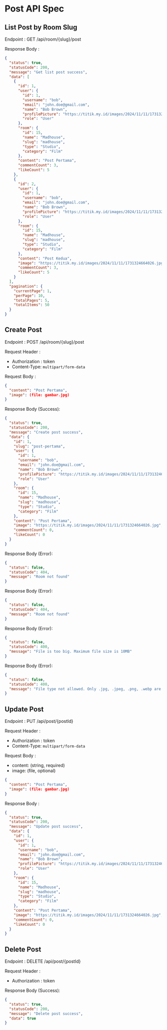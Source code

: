 # Post API Spec

## List Post by Room Slug

Endpoint : GET /api/room/{slug}/post

Response Body :

```json
{
  "status": true,
  "statusCode": 200,
  "message": "Get list post success",
  "data": [
    {
      "id": 1,
      "user": {
        "id": 1,
        "username": "bob",
        "email": "john.doe@gmail.com",
        "name": "Bob Brown",
        "profilePicture": "https://titik.my.id/images/2024/11/11/1731324664026.jpg",
        "role": "User"
      },
      "room": {
        "id": 15,
        "name": "Madhouse",
        "slug": "madhouse",
        "type": "Studio",
        "category": "Film"
      },
      "content": "Post Pertama",
      "commentCount": 3,
      "likeCount": 5
    },
    {
      "id": 2,
      "user": {
        "id": 1,
        "username": "bob",
        "email": "john.doe@gmail.com",
        "name": "Bob Brown",
        "profilePicture": "https://titik.my.id/images/2024/11/11/1731324664026.jpg",
        "role": "User"
      },
      "room": {
        "id": 15,
        "name": "Madhouse",
        "slug": "madhouse",
        "type": "Studio",
        "category": "Film"
      },
      "content": "Post Kedua",
      "image": "https://titik.my.id/images/2024/11/11/1731324664026.jpg",
      "commentCount": 3,
      "likeCount": 5
    }
  ],
  "pagination": {
    "currentPage": 1,
    "perPage": 10,
    "totalPages": 5,
    "totalItems": 50
  }
}
```

## Create Post

Endpoint : POST /api/room/{slug}/post

Request Header :

- Authorization : token
- Content-Type: `multipart/form-data`

Request Body :

```json
{
  "content": "Post Pertama",
  "image": (file: gambar.jpg)
}
```

Response Body (Success):

```json
{
  "status": true,
  "statusCode": 200,
  "message": "Create post success",
  "data": {
    "id": 1,
    "slug": "post-pertama",
    "user": {
      "id": 1,
      "username": "bob",
      "email": "john.doe@gmail.com",
      "name": "Bob Brown",
      "profilePicture": "https://titik.my.id/images/2024/11/11/1731324664026.jpg",
      "role": "User"
    },
    "room": {
      "id": 15,
      "name": "Madhouse",
      "slug": "madhouse",
      "type": "Studio",
      "category": "Film"
    },
    "content": "Post Pertama",
    "image": "https://titik.my.id/images/2024/11/11/1731324664026.jpg",
    "commentCount": 0,
    "likeCount": 0
  }
}
```

Response Body (Error):

```json
{
  "status": false,
  "statusCode": 404,
  "message": "Room not found"
}
```

Response Body (Error):

```json
{
  "status": false,
  "statusCode": 404,
  "message": "Room not found"
}
```

Response Body (Error):

```json
{
  "status": false,
  "statusCode": 400,
  "message": "File is too big. Maximum file size is 10MB"
}
```

Response Body (Error):

```json
{
  "status": false,
  "statusCode": 400,
  "message": "File type not allowed. Only .jpg, .jpeg, .png, .webp are allowed"
}
```

## Update Post

Endpoint : PUT /api/post/{postId}

Request Header :

- Authorization : token
- Content-Type: `multipart/form-data`

Request Body :

- content: (string, required)
- image: (file, optional)

```json
{
  "content": "Post Pertama",
  "image": (file: gambar.jpg)
}
```

Response Body :

```json
{
  "status": true,
  "statusCode": 200,
  "message": "Update post success",
  "data": {
    "id": 1,
    "user": {
      "id": 1,
      "username": "bob",
      "email": "john.doe@gmail.com",
      "name": "Bob Brown",
      "profilePicture": "https://titik.my.id/images/2024/11/11/1731324664026.jpg",
      "role": "User"
    },
    "room": {
      "id": 15,
      "name": "Madhouse",
      "slug": "madhouse",
      "type": "Studio",
      "category": "Film"
    },
    "content": "Post Pertama",
    "image": "https://titik.my.id/images/2024/11/11/1731324664026.jpg",
    "commentCount": 0,
    "likeCount": 0
  }
}
```

## Delete Post

Endpoint : DELETE /api/post/{postId}

Request Header :

- Authorization : token

Response Body (Success):

```json
{
  "status": true,
  "statusCode": 200,
  "message": "Delete post success",
  "data": true
}
```
